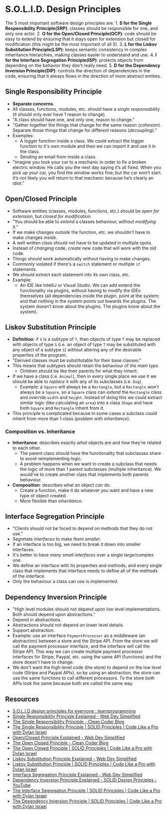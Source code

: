 # S.O.L.I.D. Design Principles

The 5 most important software design principles are:
    1. **S for the Single Responsibility Principle(SRP)**: classes should be responsible for one, and only one actor.
    2. **O for the Open/Closed Principle(OCP)**: code should be easy to extend by ensuring that it stays open for extension but closed for modification (this might be the most important of all 5).
    3. **L for the Liskov Substitution Principle(LSP)**: keeps semantic consistency in complex inheritance hierarchies, making classes easier to understand and use.
    4. **I for the Interface Segregation Principle(ISP)**: protects objects from depending on the behavior they don't really need.
    5. **D for the Dependency Inversion Principle(DIP)**: controls the direction of dependencies in the code, ensuring that it always flows in the direction of more abstract entities.

## Single Responsibility Principle

* **Separate concerns**.
* All classes, functions, modules, etc. should have a *single responsability* (it should only ever have 1 reason to change).
* "A class should have one, and only one, reason to change."
* "Gather together the things that change for the same reason (*cohesion*). Separate those things that change for different reasons (*decoupling*)."
* Examples:
  * A logger function inside a class. We could extract the logger function to it's own module and then we can import it and use it in the class.
  * Sending an email from inside a class.
* "Imagine you took your car to a mechanic in order to fix a broken electric window. He calls you the next day saying it’s all fixed. When you pick up your car, you find the window works fine; but the car won’t start. It’s not likely you will return to that mechanic because he’s clearly an idiot."

## Open/Closed Principle

* Software entities (classes, modules, functions, etc.) should be *open for extension*, but *closed for modification*.
* "You should be able to *extend* a classes behaviour, *without modifying* it."
* If we make changes *outside* the function, etc. we shouldn't have to make changes *inside*.
* A well written class should not have to be updated in multiple spots.
* Instead of *changing* code, *create* new code that will work with the old code.
* Things should work automatically without having to make changes.
* Commonly violated if there's a `switch` statement or multiple `if` statements.
* We should *extract* each statement into its own class, etc.
* Example:
  * An IDE like IntelliJ or Visual Studio. We can add extend the functionality via plugins, without having to modify the IDEs themselves (all dependencies inside the plugin, point at the system; and that nothing in the system points out towards the plugins. The system doesn’t know about the plugins. The plugins know about the system).

## Liskov Substitution Principle

* **Definition**: if `S` is a subtype of `T`, then objects of type `T` may be replaced with objects of type `S` (i.e. an object of type `T` may be substituted with any object of a subtype `S`) without altering any of the desirable properties of the program.
* "Derived classes must be substitutable for their base classes."
* This means that *subtypes* should retain the behaviour of the *main type*.
  * Children should be like their parents for what they inherit.
* If we have a class (i.e. `Animal`), then in every single place we use it we should be able to *replace* it with any of its subclasses (i.e. `Dog`).
  * Example: a `Square` will always be a `Rectangle`, but a `Rectangle` won't always be a `Square`, so a `Square` class can *extend* the `Rectangle` class and override `width` and `height`. Instead of doing this we could extract similar logic (like calculating an `area`) into a class `Shape` and have both `Square` and `Rectangle` inherit from it.
* This principle is complicated because in some cases a subclass *could* inherit from more than 1 class (problem with *inheritance*).

### Composition vs. Inheritance

* **Inheritance**: describes exactly *what* objects are and *how* they're related to each other.
  * The parent class should have the functionality that subclasses share to avoid reimplementing logic.
  * A problem happens when we want to create a subclass that needs the logic of more than 1 parent subclasses (multiple inheritance). We would've to create another class that implements both parents behaviour.
* **Composition**: describes what an object *can* do.
  * Create a function, make it do whatever you want and have a new type of object created.
  * More flexible than *inheritance*.

## Interface Segregation Principle

* "Clients should not be foced to depend on methods that they do not use."
* Segretate *interfaces* to make them *smaller*.
* If an interface is too big, we need to break it down into smaller interfaces.
* It's better to have *many small interfaces* over a single large/complex one.
* We define an interface with its properties and methods, and every single class that implements that interface needs to define all of the methods of the interface.
* Only the behaviour a class can use is implemented.

## Dependency Inversion Principle

* "High level modules should not depend upon low level implementations. Both should depend upon abstractions."
* Depend in abstractions.
* Abstractions should not depend on lower level details.
* Support abstraction.
* Example: use an interface `PaymentProcessor` as a middleware (an abstraction) between a store and the Stripe API. From the store we will call the payment processor interface, and the interface will call the Stripe API. This way we can create multiple payment processor interfaces for Stripe, Paypal, etc. using the same API (functions) and the store doesn't have to change.
* We don't want the high-level code (the store) to depend on the low level code (Stripe and Paypal APIs), so by using an abstraction, the store can use the same functions to call different processors. To the store both APIs look the same because both are called the same way.

## Resources

* [S.O.L.I.D design principles for everyone : learnprogramming](https://old.reddit.com/r/learnprogramming/comments/cr3m01/solid_design_principles_for_everyone/)
* [Single Responsibility Principle Explained - Web Dev Simplified](https://www.youtube.com/watch?v=UQqY3_6Epbg)
* [The Single Responsibility Principle - Clean Coder Blog](https://blog.cleancoder.com/uncle-bob/2014/05/08/SingleReponsibilityPrinciple.html)
* [The Single Responsibility Principle | SOLID Principles | Code Like a Pro with Dylan Israel](https://www.youtube.com/watch?v=DAD2oMWDWNc)
* [Open/Closed Principle Explained - Web Dev Simplified](https://www.youtube.com/watch?v=-ptMtJAdj40)
* [The Open Closed Principle - Clean Coder Blog](https://blog.cleancoder.com/uncle-bob/2014/05/12/TheOpenClosedPrinciple.html)
* [The Open Closed Principle | SOLID Principles | Code Like a Pro with Dylan Israel](https://www.youtube.com/watch?v=FW2poUaIq3w)
* [Liskov Substitution Principle Explained - Web Dev Simplified](https://www.youtube.com/watch?v=dJQMqNOC4Pc)
* [Liskov Substitution Principle | SOLID Principles | Code Like a Pro with Dylan Israel](https://www.youtube.com/watch?v=Jecou7B3nhc&list=PLHdCowjFIBmJIlQAnIp8ZTTUmgwoN5L1N&index=9)
* [Interface Segregation Principle Explained - Web Dev Simplified](https://www.youtube.com/watch?v=JVWZR23B_iE)
* [Dependency Inversion Principle Explained - SOLID Design Principles - YouTube](https://www.youtube.com/watch?v=9oHY5TllWaU)
* [The Interface Segregation Principle | SOLID Principles | Code Like a Pro with Dylan Israel](https://www.youtube.com/watch?v=E9AU2JkVtoE&list=PLHdCowjFIBmJIlQAnIp8ZTTUmgwoN5L1N&index=10)
* [The Dependency Inversion Principle | SOLID Principles | Code Like a Pro with Dylan Israel](https://www.youtube.com/watch?v=RS6XHQp_5F8&list=PLHdCowjFIBmJIlQAnIp8ZTTUmgwoN5L1N&index=11)
